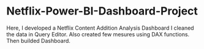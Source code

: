 # Netflix-Power-BI-Dashboard-Project
Here, I developed a Netflix Content Addition Analysis Dashboard
I cleaned the data in Query Editor. Also created few mesures using DAX functions.
Then builded Dashboard.

